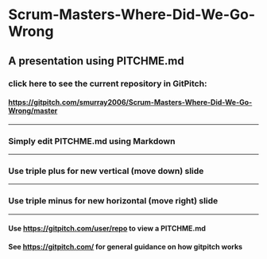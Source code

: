 # Scrum-Masters-Where-Did-We-Go-Wrong
## A presentation using PITCHME.md
### click here to see the current repository in GitPitch:
#### https://gitpitch.com/smurray2006/Scrum-Masters-Where-Did-We-Go-Wrong/master
---
### Simply edit PITCHME.md using Markdown
---
### Use triple plus for new vertical (move down) slide
---
### Use triple minus for new horizontal (move right) slide
---
#### Use https://gitpitch.com/user/repo to view a PITCHME.md
#### See https://gitpitch.com/ for general guidance on how gitpitch works



